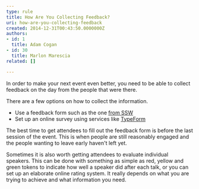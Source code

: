 ```yaml
---
type: rule
title: How Are You Collecting Feedback?
uri: how-are-you-collecting-feedback
created: 2014-12-31T00:43:50.0000000Z
authors:
- id: 1
  title: Adam Cogan
- id: 30
  title: Marlon Marescia
related: []

---
```


In order to make your next event even better, you need to be able to collect feedback on the day from the people that were there.
 
There are a few options on how to collect the information.

- Use a feedback form such as the one [from SSW](https&#58;//www.ssw.com.au/ssw/standards/forms/SSWEvaluationSurvey.pdf)
- Set up an online survey using services like [TypeForm](http&#58;//www.typeform.com/)


The best time to get attendees to fill out the feedback form is before the last session of the event. This is when people are still reasonably engaged and the people wanting to leave early haven't left yet.

Sometimes it is also worth getting attendees to evaluate individual speakers. This can be done with something as simple as red, yellow and green tokens to indicate how well a speaker did after each talk, or you can set up an elaborate online rating system. It really depends on what you are trying to achieve and what information you need.
